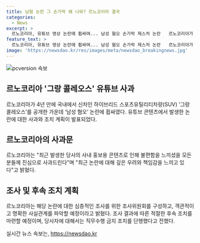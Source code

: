 ```yaml
---
title: 남혐 논란 그 손가락 왜 나와? 르노코리아 결국
categories:
  - News
excerpt: >
  르노코리아, 유튜브 영상 논란에 휩싸여... 남성 혐오 손가락 제스처 논란   르노코리아가 공개한 유튜브 영상으로 여성 출연자가 남성 혐오를 상징하는 손가락 제스처를 취해 논란이 일었으며, 해당 영상은 삭제되고 사과문이 게시되었다. 르노코리아는 조사위원회를 구성하여 사실관계를 파악하고 적절한 조치를 취할 예정이라 밝혔으며, 당사자에 대해서는 직무수행 금지 조치를 내렸다고 전했다.하지만, 아직 확인되지 않은 사실이 무분별하게 확산되는 것에 대해 우려를 표명했다.
feature_text: >
  르노코리아, 유튜브 영상 논란에 휩싸여... 남성 혐오 손가락 제스처 논란   르노코리아가 공개한 유튜브 영상으로 여성 출연자가 남성 혐오를 상징하는 손가락 제스처를 취해 논란이 일었으며, 해당 영상은 삭제되고 사과문이 게시되었다. 르노코리아는 조사위원회를 구성하여 사실관계를 파악하고 적절한 조치를 취할 예정이라 밝혔으며, 당사자에 대해서는 직무수행 금지 조치를 내렸다고 전했다.하지만, 아직 확인되지 않은 사실이 무분별하게 확산되는 것에 대해 우려를 표명했다.
image: 'https://newsdao.kr/res/images/meta/newsdao_breakingnews.jpg'
---
```


<p><img src="https://newsdao.kr/res/images/meta/newsdao_breakingnews.jpg" alt="pcversion 속보" /></p>

<h2 data-ke-size="size26">르노코리아 '그랑 콜레오스' 유튜브 사과</h2>

<p data-ke-size="size16">르노코리아가 4년 만에 국내에서 신차인 하이브리드 스포츠유틸리티차량(SUV) ‘그랑 콜레오스’를 공개한 가운데 ‘남성 혐오’ 논란에 휩싸였다. 유튜브 콘텐츠에서 발생한 논란에 대한 사과와 조치 계획이 발표되었다.</p>

<h2 data-ke-size="size24">르노코리아의 사과문</h2>

<p data-ke-size="size16">르노코리아는 "최근 발생한 당사의 사내 홍보용 콘텐츠로 인해 불편함을 느끼셨을 모든 분들께 진심으로 사과드린다"며 "최근 논란에 대해 깊은 우려와 책임감을 느끼고 있다"고 밝혔다.</p>

<h2 data-ke-size="size24">조사 및 후속 조치 계획</h2>

<p data-ke-size="size16">르노코리아는 해당 논란에 대한 심층적인 조사를 위한 조사위원회를 구성하고, 객관적이고 명확한 사실관계를 파악할 예정이라고 밝혔다. 조사 결과에 따른 적절한 후속 조치를 마련할 예정이며, 당사자에 대해서는 직무수행 금지 조치를 단행했다고 전했다.</p>
실시간 뉴스 속보는, <a href="https://newsdao.kr" rel="dofollow">https://newsdao.kr</a>



